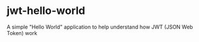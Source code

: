 # jwt-hello-world
A simple "Hello World" application to help understand how JWT (JSON Web Token) work
